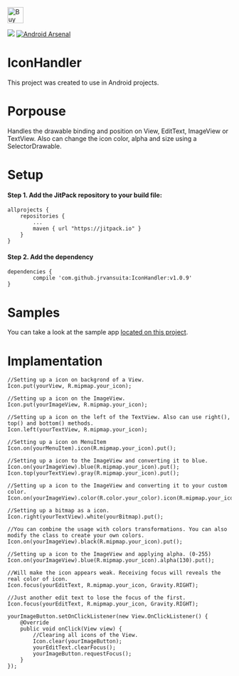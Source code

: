
 <a href='https://ko-fi.com/A406JCM' target='_blank'><img height='36' style='border:0px;height:36px;' src='https://az743702.vo.msecnd.net/cdn/kofi4.png?v=f' border='0' alt='Buy Me a Coffee at ko-fi.com' /></a>


[![](https://jitpack.io/v/jrvansuita/IconHandler.svg)](https://jitpack.io/#jrvansuita/IconHandler)
[![Android Arsenal](https://img.shields.io/badge/Android%20Arsenal-IconHandler-green.svg?style=true)](https://android-arsenal.com/details/1/4525)

# IconHandler
This project was created to use in Android projects.

# Porpouse
Handles the drawable binding and position on View, EditText, ImageView or TextView. Also can change the icon color, alpha and size using a SelectorDrawable. 


# Setup

#### Step 1. Add the JitPack repository to your build file:

    allprojects {
		repositories {
			...
			maven { url "https://jitpack.io" }
		}
	}

#### Step 2. Add the dependency

    dependencies {
	        compile 'com.github.jrvansuita:IconHandler:v1.0.9'
	}

# Samples
 You can take a look at the sample app [located on this project](/app/).


# Implamentation

    //Setting up a icon on backgrond of a View.
    Icon.put(yourView, R.mipmap.your_icon);

    //Setting up a icon on the ImageView.
    Icon.put(yourImageView, R.mipmap.your_icon);

    //Setting up a icon on the left of the TextView. Also can use right(), top() and bottom() methods.
    Icon.left(yourTextView, R.mipmap.your_icon);

    //Setting up a icon on MenuItem
    Icon.on(yourMenuItem).icon(R.mipmap.your_icon).put();

    //Setting up a icon to the ImageView and converting it to blue.
    Icon.on(yourImageView).blue(R.mipmap.your_icon).put();
    Icon.top(yourTextView).gray(R.mipmap.your_icon).put();

    //Setting up a icon to the ImageView and converting it to your custom color.
    Icon.on(yourImageView).color(R.color.your_color).icon(R.mipmap.your_icon).put();
    
    //Setting up a bitmap as a icon.
    Icon.right(yourTextView).white(yourBitmap).put();

    //You can combine the usage with colors transformations. You can also modify the class to create your own colors.
    Icon.on(yourImageView).black(R.mipmap.your_icon).put();

    //Setting up a icon to the ImageView and applying alpha. (0-255)
    Icon.on(yourImageView).blue(R.mipmap.your_icon).alpha(130).put();

    //Will make the icon appears weak. Receiving focus will reveals the real color of icon.
    Icon.focus(yourEditText, R.mipmap.your_icon, Gravity.RIGHT);

    //Just another edit text to lose the focus of the first.
    Icon.focus(yourEditText, R.mipmap.your_icon, Gravity.RIGHT);

    yourImageButton.setOnClickListener(new View.OnClickListener() {
        @Override
        public void onClick(View view) {
            //Clearing all icons of the View.
            Icon.clear(yourImageButton);
            yourEditText.clearFocus();
            yourImageButton.requestFocus();
        }
    });
